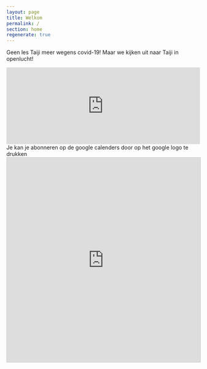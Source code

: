 ```yaml
---
layout: page
title: Welkom
permalink: /
section: home
regenerate: true
---
```

Geen les Taiji meer wegens covid-19! Maar we kijken uit naar Taiji in openlucht!

<iframe src="https://calendar.google.com/calendar/embed?showTitle=0&amp;showNav=0&amp;showDate=0&amp;showPrint=0&amp;showTabs=0&amp;showCalendars=0&amp;showTz=0&amp;mode=AGENDA&amp;height=200&amp;wkst=2&amp;hl=nl&amp;bgcolor=%23FFFFFF&amp;src=eddypresent.website%40gmail.com&amp;color=%232F6309&amp;src=bnt52stornmaupomm1p01afrt0%40group.calendar.google.com&amp;color=%23125A12&amp;src=sv4bkhqqsf8snmhcjmhj8hqma4%40group.calendar.google.com&amp;color=%235F6B02&amp;ctz=Europe%2FBrussels" style="border-width:0" width="100%" height="200" frameborder="0" scrolling="no"></iframe>
Je kan je abonneren op de google calenders door op het google logo te drukken

<iframe class="airtable-embed" src="https://airtable.com/embed/shr2aHkP1Hf6Q9Jyb?backgroundColor=red" frameborder="0" onmousewheel="" width="100%" height="533" style="background: transparent; border: 1px solid #ccc;"></iframe>